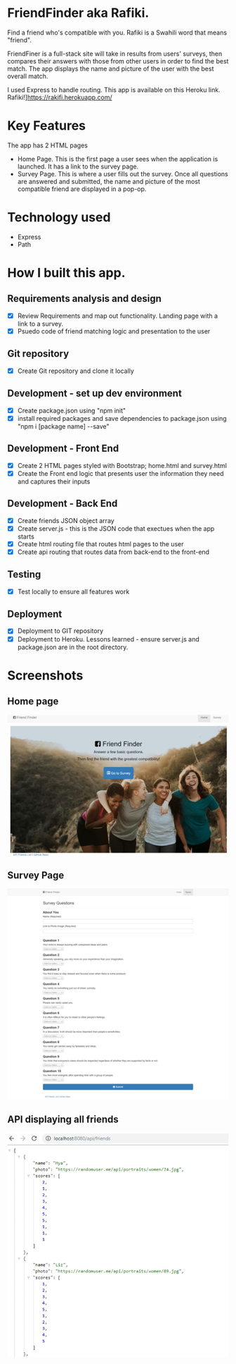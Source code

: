 # FriendFinder aka Rafiki.
Find a friend who's compatible with you. Rafiki is a Swahili word that means "friend".

FriendFiner is a full-stack site will take in results from users' surveys, then compares their answers with those from other users in order to find the best match. The app displays the name and picture of the user with the best overall match.

I used Express to handle routing. This app is available on this Heroku link.
Rafiki!]https://rakifi.herokuapp.com/

# Key Features 

The app has 2 HTML pages

* Home Page. This is the first page a user sees when the application is launched. It has a link to the survey page.
* Survey Page. This is where a user fills out the survey. Once all questions are answered and submitted, the name and picture of the most compatible friend are displayed in a pop-op.

# Technology used

* Express
* Path

# How I built this app.

## Requirements analysis and design
- [x] Review Requirements and map out functionality. Landing page with a link to a survey.
- [x] Psuedo code of friend matching logic and presentation to the user

## Git repository
- [x] Create Git repository and clone it locally

## Development - set up dev environment
- [x] Create package.json using "npm init"
- [x] install required packages and save dependencies to package.json using "npm i [package name] --save"

## Development - Front End
- [x] Create 2 HTML pages styled with Bootstrap; home.html and survey.html
- [x] Create the Front end logic that presents user the information they need and captures their inputs

## Development - Back End
- [x] Create friends JSON object array
- [x] Create server.js - this is the JSON code that exectues when the app starts
- [x] Create html routing file that routes html pages to the user
- [x] Create api routing that routes data from back-end to the front-end

## Testing
- [x] Test locally to ensure all features work

## Deployment
- [x] Deployment to GIT repository
- [x] Deployment to Heroku. Lessons learned - ensure server.js and package.json are in the root directory.

# Screenshots

## Home page


![Friend Finder Home](app/public/images/ffhome.PNG)

## Survey Page

![Friend Finder Survey](app/public/images/ffsurvey.PNG)

## API displaying all friends

![Friend Finder API](app/public/images/ffapi.PNG)